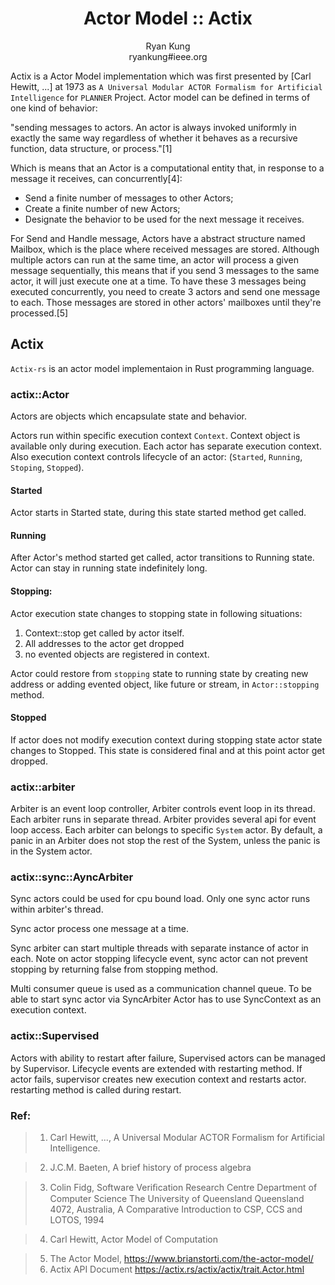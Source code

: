 # <center>Actor Model :: Actix</center>

<center>Ryan Kung</center>
<center>ryankung#ieee.org</center>



Actix is a Actor Model implementation which was first presented by [Carl Hewitt, ...] at 1973 as `A Universal Modular ACTOR Formalism for Artificial Intelligence` for `PLANNER` Project. Actor model can be defined in terms of one kind of behavior: 

"sending messages to actors. An actor is always invoked uniformly in exactly the same way regardless of whether it behaves as a recursive function, data structure, or process."[1]

Which is means that an Actor is a computational entity that, in response to a message it receives, can concurrently[4]:

* Send a finite number of messages to other Actors;
* Create a finite number of new Actors;
* Designate the behavior to be used for the next 
message it receives.

For Send and Handle message, Actors have a abstract structure named Mailbox, which is the place where received messages are stored. Although multiple actors can run at the same time, an actor will process a given message sequentially, this means that if you send 3 messages to the same actor, it will just execute one at a time. To have these 3 messages being executed concurrently, you need to create 3 actors and send one message to each. Those messages are stored in other actors' mailboxes until they're processed.[5]

## Actix

`Actix-rs` is an actor model implementaion in Rust programming language.

### actix::Actor

Actors are objects which encapsulate state and behavior. 

Actors run within specific execution context `Context`. Context object is available only during execution. Each actor has separate execution context. Also execution context controls lifecycle of an actor:
(`Started`, `Running`, `Stoping`, `Stopped`).

#### Started

Actor starts in Started state, during this state started method get called.

#### Running

After Actor's method started get called, actor transitions to Running state. Actor can stay in running state indefinitely long.

#### Stopping:

Actor execution state changes to stopping state in following situations:

1. Context::stop get called by actor itself.
2. All addresses to the actor get dropped
3. no evented objects are registered in context.

Actor could restore from `stopping` state to running state by creating new address or adding evented object, like future or stream, in `Actor::stopping` method.

#### Stopped

If actor does not modify execution context during stopping state actor state changes to Stopped. This state is considered final and at this point actor get dropped.

### actix::arbiter

Arbiter is an event loop controller, Arbiter controls event loop in its thread. Each arbiter runs in separate thread. Arbiter provides several api for event loop access. Each arbiter can belongs to specific `System` actor. By default, a panic in an Arbiter does not stop the rest of the System, unless the panic is in the System actor. 

### actix::sync::AyncArbiter

Sync actors could be used for cpu bound load. Only one sync actor runs within arbiter's thread. 

Sync actor process one message at a time. 

Sync arbiter can start multiple threads with separate instance of actor in each. Note on actor stopping lifecycle event, sync actor can not prevent stopping by returning false from stopping method. 

Multi consumer queue is used as a communication channel queue. To be able to start sync actor via SyncArbiter Actor has to use SyncContext as an execution context.

### actix::Supervised

Actors with ability to restart after failure, Supervised actors can be managed by Supervisor. Lifecycle events are extended with restarting method. If actor fails, supervisor creates new execution context and restarts actor. restarting method is called during restart. 

### Ref:

> 1. Carl Hewitt, ..., A Universal Modular ACTOR Formalism for Artificial Intelligence.

> 2. J.C.M. Baeten, A brief history of process algebra

> 3. Colin Fidg, Software Veriﬁcation Research Centre Department of Computer Science The University of Queensland Queensland 4072, Australia, A Comparative Introduction to CSP, CCS and LOTOS, 1994

> 4. Carl Hewitt, Actor Model of Computation

> 5. The Actor Model, https://www.brianstorti.com/the-actor-model/
> 6. Actix API Document https://actix.rs/actix/actix/trait.Actor.html